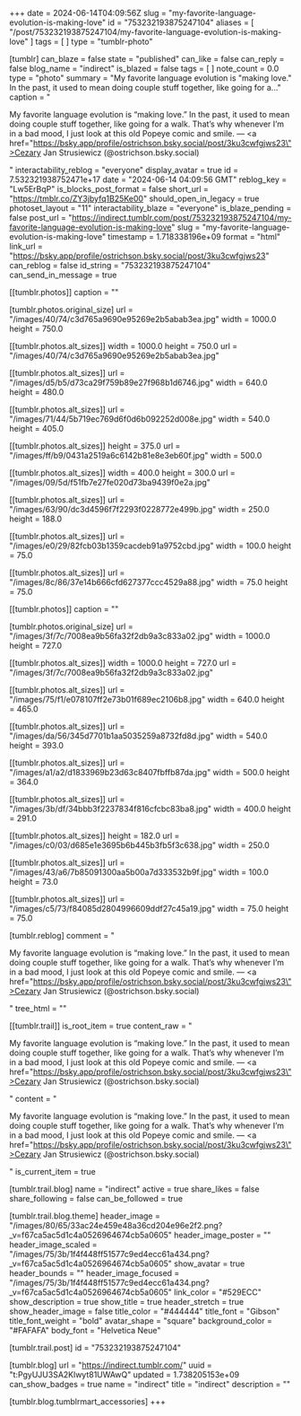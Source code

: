 +++
date = 2024-06-14T04:09:56Z
slug = "my-favorite-language-evolution-is-making-love"
id = "753232193875247104"
aliases = [ "/post/753232193875247104/my-favorite-language-evolution-is-making-love" ]
tags = [ ]
type = "tumblr-photo"

[tumblr]
can_blaze = false
state = "published"
can_like = false
can_reply = false
blog_name = "indirect"
is_blazed = false
tags = [ ]
note_count = 0.0
type = "photo"
summary = "My favorite language evolution is \"making love.\" In the past, it used to mean doing couple stuff together, like going for a..."
caption = "<p>My favorite language evolution is &ldquo;making love.&rdquo; In the past, it used to mean doing couple stuff together, like going for a walk. That&rsquo;s why whenever I&rsquo;m in a bad mood, I just look at this old Popeye comic and smile. — <a href=\"https://bsky.app/profile/ostrichson.bsky.social/post/3ku3cwfgjws23\">Cezary Jan Strusiewicz (@ostrichson.bsky.social)</a></p>"
interactability_reblog = "everyone"
display_avatar = true
id = 7.532321938752471e+17
date = "2024-06-14 04:09:56 GMT"
reblog_key = "Lw5ErBqP"
is_blocks_post_format = false
short_url = "https://tmblr.co/ZY3jbyfq1B25Ke00"
should_open_in_legacy = true
photoset_layout = "11"
interactability_blaze = "everyone"
is_blaze_pending = false
post_url = "https://indirect.tumblr.com/post/753232193875247104/my-favorite-language-evolution-is-making-love"
slug = "my-favorite-language-evolution-is-making-love"
timestamp = 1.718338196e+09
format = "html"
link_url = "https://bsky.app/profile/ostrichson.bsky.social/post/3ku3cwfgjws23"
can_reblog = false
id_string = "753232193875247104"
can_send_in_message = true

[[tumblr.photos]]
caption = ""

[tumblr.photos.original_size]
url = "/images/40/74/c3d765a9690e95269e2b5abab3ea.jpg"
width = 1000.0
height = 750.0

[[tumblr.photos.alt_sizes]]
width = 1000.0
height = 750.0
url = "/images/40/74/c3d765a9690e95269e2b5abab3ea.jpg"

[[tumblr.photos.alt_sizes]]
url = "/images/d5/b5/d73ca29f759b89e27f968b1d6746.jpg"
width = 640.0
height = 480.0

[[tumblr.photos.alt_sizes]]
url = "/images/71/44/5b719ec769d6f0d6b092252d008e.jpg"
width = 540.0
height = 405.0

[[tumblr.photos.alt_sizes]]
height = 375.0
url = "/images/ff/b9/0431a2519a6c6142b81e8e3eb60f.jpg"
width = 500.0

[[tumblr.photos.alt_sizes]]
width = 400.0
height = 300.0
url = "/images/09/5d/f51fb7e27fe020d73ba9439f0e2a.jpg"

[[tumblr.photos.alt_sizes]]
url = "/images/63/90/dc3d4596f7f2293f0228772e499b.jpg"
width = 250.0
height = 188.0

[[tumblr.photos.alt_sizes]]
url = "/images/e0/29/82fcb03b1359cacdeb91a9752cbd.jpg"
width = 100.0
height = 75.0

[[tumblr.photos.alt_sizes]]
url = "/images/8c/86/37e14b666cfd627377ccc4529a88.jpg"
width = 75.0
height = 75.0

[[tumblr.photos]]
caption = ""

[tumblr.photos.original_size]
url = "/images/3f/7c/7008ea9b56fa32f2db9a3c833a02.jpg"
width = 1000.0
height = 727.0

[[tumblr.photos.alt_sizes]]
width = 1000.0
height = 727.0
url = "/images/3f/7c/7008ea9b56fa32f2db9a3c833a02.jpg"

[[tumblr.photos.alt_sizes]]
url = "/images/75/f1/e078107ff2e73b01f689ec2106b8.jpg"
width = 640.0
height = 465.0

[[tumblr.photos.alt_sizes]]
url = "/images/da/56/345d7701b1aa5035259a8732fd8d.jpg"
width = 540.0
height = 393.0

[[tumblr.photos.alt_sizes]]
url = "/images/a1/a2/d1833969b23d63c8407fbffb87da.jpg"
width = 500.0
height = 364.0

[[tumblr.photos.alt_sizes]]
url = "/images/3b/df/34bbb3f2237834f816cfcbc83ba8.jpg"
width = 400.0
height = 291.0

[[tumblr.photos.alt_sizes]]
height = 182.0
url = "/images/c0/03/d685e1e3695b6b445b3fb5f3c638.jpg"
width = 250.0

[[tumblr.photos.alt_sizes]]
url = "/images/43/a6/7b85091300aa5b00a7d333532b9f.jpg"
width = 100.0
height = 73.0

[[tumblr.photos.alt_sizes]]
url = "/images/c5/73/f84085d2804996609ddf27c45a19.jpg"
width = 75.0
height = 75.0

[tumblr.reblog]
comment = "<p>My favorite language evolution is “making love.” In the past, it used to mean doing couple stuff together, like going for a walk. That’s why whenever I’m in a bad mood, I just look at this old Popeye comic and smile. — <a href=\"https://bsky.app/profile/ostrichson.bsky.social/post/3ku3cwfgjws23\">Cezary Jan Strusiewicz (@ostrichson.bsky.social)</a></p>"
tree_html = ""

[[tumblr.trail]]
is_root_item = true
content_raw = "<p>My favorite language evolution is “making love.” In the past, it used to mean doing couple stuff together, like going for a walk. That’s why whenever I’m in a bad mood, I just look at this old Popeye comic and smile. — <a href=\"https://bsky.app/profile/ostrichson.bsky.social/post/3ku3cwfgjws23\">Cezary Jan Strusiewicz (@ostrichson.bsky.social)</a></p>"
content = "<p>My favorite language evolution is &ldquo;making love.&rdquo; In the past, it used to mean doing couple stuff together, like going for a walk. That&rsquo;s why whenever I&rsquo;m in a bad mood, I just look at this old Popeye comic and smile. &mdash; <a href=\"https://bsky.app/profile/ostrichson.bsky.social/post/3ku3cwfgjws23\">Cezary Jan Strusiewicz (@ostrichson.bsky.social)</a></p>"
is_current_item = true

[tumblr.trail.blog]
name = "indirect"
active = true
share_likes = false
share_following = false
can_be_followed = true

[tumblr.trail.blog.theme]
header_image = "/images/80/65/33ac24e459e48a36cd204e96e2f2.png?_v=f67ca5ac5d1c4a0526964674cb5a0605"
header_image_poster = ""
header_image_scaled = "/images/75/3b/1f4f448ff51577c9ed4ecc61a434.png?_v=f67ca5ac5d1c4a0526964674cb5a0605"
show_avatar = true
header_bounds = ""
header_image_focused = "/images/75/3b/1f4f448ff51577c9ed4ecc61a434.png?_v=f67ca5ac5d1c4a0526964674cb5a0605"
link_color = "#529ECC"
show_description = true
show_title = true
header_stretch = true
show_header_image = false
title_color = "#444444"
title_font = "Gibson"
title_font_weight = "bold"
avatar_shape = "square"
background_color = "#FAFAFA"
body_font = "Helvetica Neue"

[tumblr.trail.post]
id = "753232193875247104"

[tumblr.blog]
url = "https://indirect.tumblr.com/"
uuid = "t:PgyUJU3SA2Klwyt81UWAwQ"
updated = 1.738205153e+09
can_show_badges = true
name = "indirect"
title = "indirect"
description = ""

[tumblr.blog.tumblrmart_accessories]
+++
